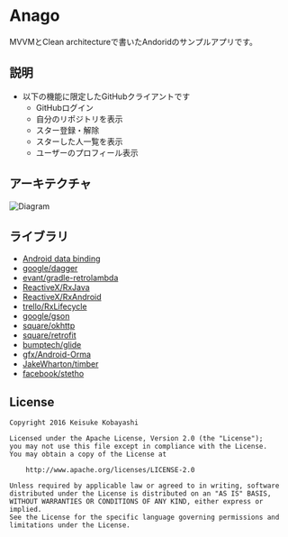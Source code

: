 # Anago

MVVMとClean architectureで書いたAndoridのサンプルアプリです。

## 説明

- 以下の機能に限定したGitHubクライアントです
  - GitHubログイン
  - 自分のリポジトリを表示
  - スター登録・解除
  - スターした人一覧を表示
  - ユーザーのプロフィール表示

## アーキテクチャ

![Diagram](https://raw.githubusercontent.com/kobakei/Anago/master/art/diagram.png?token=AA2-lMB_FnGB9owAev-ANT0YRq8a0uOYks5X6qaowA%3D%3D)

## ライブラリ

- [Android data binding](https://developer.android.com/topic/libraries/data-binding/index.html)
- [google/dagger](https://github.com/google/dagger)
- [evant/gradle-retrolambda](https://github.com/evant/gradle-retrolambda)
- [ReactiveX/RxJava](https://github.com/ReactiveX/RxJava)
- [ReactiveX/RxAndroid](https://github.com/ReactiveX/RxAndroid)
- [trello/RxLifecycle](https://github.com/trello/RxLifecycle)
- [google/gson](https://github.com/google/gson)
- [square/okhttp](https://github.com/square/okhttp)
- [square/retrofit](https://github.com/square/retrofit)
- [bumptech/glide](https://github.com/bumptech/glide)
- [gfx/Android-Orma](https://github.com/gfx/Android-Orma)
- [JakeWharton/timber](https://github.com/JakeWharton/timber)
- [facebook/stetho](https://github.com/facebook/stetho)

## License

```
Copyright 2016 Keisuke Kobayashi

Licensed under the Apache License, Version 2.0 (the "License");
you may not use this file except in compliance with the License.
You may obtain a copy of the License at

    http://www.apache.org/licenses/LICENSE-2.0

Unless required by applicable law or agreed to in writing, software
distributed under the License is distributed on an "AS IS" BASIS,
WITHOUT WARRANTIES OR CONDITIONS OF ANY KIND, either express or implied.
See the License for the specific language governing permissions and
limitations under the License.
```

